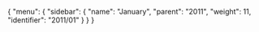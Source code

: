 {
  "menu": {
    "sidebar": {
      "name": "January",
      "parent": "2011",
      "weight": 11,
      "identifier": "2011/01"
    }
  }
}

